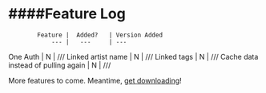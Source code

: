 ####Feature Log
===============

			Feature |  Added? 	| Version Added
				--- | 	--- 	| ---
One Auth			|	N 		| ///
Linked artist name 	| 	N 		| ///
Linked tags 		| 	N 		| ///
Cache data instead of pulling again | N | ///


More features to come. Meantime, [get downloading](http://himynameisdave.github.io/torrent.fm/)!
